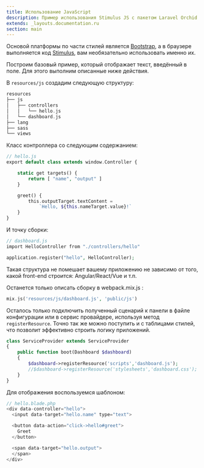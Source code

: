 ```yaml
---
title: Использование JavaScript 
description: Пример использования Stimulus JS с пакетом Laravel Orchid
extends: _layouts.documentation.ru
section: main
---
```


Основой платформы по части стилей является [Bootstrap](http://getbootstrap.com/), а в браузере выполняется код [Stimulus](https://stimulusjs.org/), вам необязательно использовать именно их.

Построим базовый пример, который отображает текст, введённый в поле. Для этого выполним описанные ниже действия.

В `resources/js` создадим следующую структуру:

```php
resources
├── js
│   ├── controllers
│   │   └── hello.js
│   └── dashboard.js
├── lang
├── sass
└── views
```

Класс контроллера со следующим содержанием:

```php
// hello.js
export default class extends window.Controller {

    static get targets() {
        return [ "name", "output" ]
    }

    greet() {
        this.outputTarget.textContent =
            `Hello, ${this.nameTarget.value}!`
    }
}
```

И точку сборки:

```php
// dashboard.js
import HelloController from "./controllers/hello"

application.register("hello", HelloController);
```

Такая структура не помешает вашему приложению не зависимо от того, какой front-end строится: Angular/React/Vue и т.п.

Останется только описать сборку в webpack.mix.js :

```php
mix.js('resources/js/dashboard.js', 'public/js')
```

Осталось только подключить полученный сценарий к панели в файле конфигурации или в сервис провайдере, используя метод `registerResource`. Точно так же можно поступить и с таблицами стилей, что позволит эффективно строить логику приложений.

```php
class ServiceProvider extends ServiceProvider
{
    public function boot(Dashboard $dashboard)
    {
        $dashboard->registerResource('scripts','dashboard.js');
        //$dashboard->registerResource('stylesheets','dashboard.css');
    }
}
```

Для отображения воспользуемся шаблоном:

```php
// hello.blade.php
<div data-controller="hello">
  <input data-target="hello.name" type="text">

  <button data-action="click->hello#greet">
    Greet
  </button>

  <span data-target="hello.output">
  </span>
</div>
```
